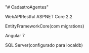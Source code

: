 "# CadastroAgentes" 

WebAPIRestful ASPNET Core 2.2

EntityFrameworkCore(com migrations)

Angular 7

SQL Server(configurado para localdb)

